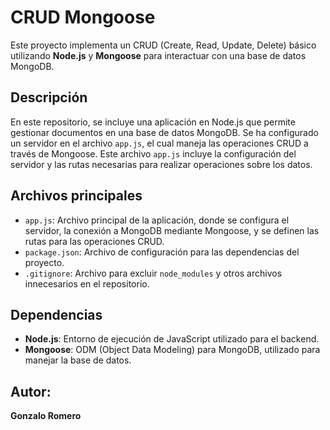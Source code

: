 # CRUD Mongoose

Este proyecto implementa un CRUD (Create, Read, Update, Delete) básico utilizando **Node.js** y **Mongoose** para interactuar con una base de datos MongoDB.

## Descripción

En este repositorio, se incluye una aplicación en Node.js que permite gestionar documentos en una base de datos MongoDB. Se ha configurado un servidor en el archivo `app.js`, el cual maneja las operaciones CRUD a través de Mongoose. Este archivo `app.js` incluye la configuración del servidor y las rutas necesarias para realizar operaciones sobre los datos.

## Archivos principales

- `app.js`: Archivo principal de la aplicación, donde se configura el servidor, la conexión a MongoDB mediante Mongoose, y se definen las rutas para las operaciones CRUD.
- `package.json`: Archivo de configuración para las dependencias del proyecto.
- `.gitignore`: Archivo para excluir `node_modules` y otros archivos innecesarios en el repositorio.

## Dependencias

- **Node.js**: Entorno de ejecución de JavaScript utilizado para el backend.
- **Mongoose**: ODM (Object Data Modeling) para MongoDB, utilizado para manejar la base de datos.

## Autor:

**Gonzalo Romero**
